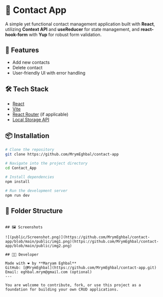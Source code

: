
# 📇 Contact App

A simple yet functional contact management application built with **React**, utilizing **Context API** and **useReducer** for state management, and **react-hook-form** with **Yup** for robust form validation.

## 🚀 Features

- Add new contacts
- Delete contact
- User-friendly UI with error handling

## 🛠️ Tech Stack

- [React](https://react.dev/)  
- [Vite](https://vitejs.dev/)  
- [React Router](https://reactrouter.com/) (if applicable)  
- [Local Storage API](https://developer.mozilla.org/en-US/docs/Web/API/Window/localStorage)  


## 📦 Installation

```bash
# Clone the repository
git clone https://github.com/MrymEghbal/contact-app

# Navigate into the project directory
cd Contact_App

# Install dependencies
npm install

# Run the development server
npm run dev
```

## 📁 Folder Structure
```

## 🖼 Screenshots

![(public/Screenshot.png)](https://github.com/MrymEghbal/contact-app/blob/main/public/img1.png)(https://github.com/MrymEghbal/contact-app/blob/main/public/img2.png)

## 👨‍💻 Developer

Made with ❤️ by **Maryam Eghbal**  
GitHub: [@MrymEghbal](https://github.com/MrymEghbal/contact-app.git)  
Email: eghbal.mrym@gmail.com (optional)
---

You are welcome to contribute, fork, or use this project as a foundation for building your own CRUD applications.
